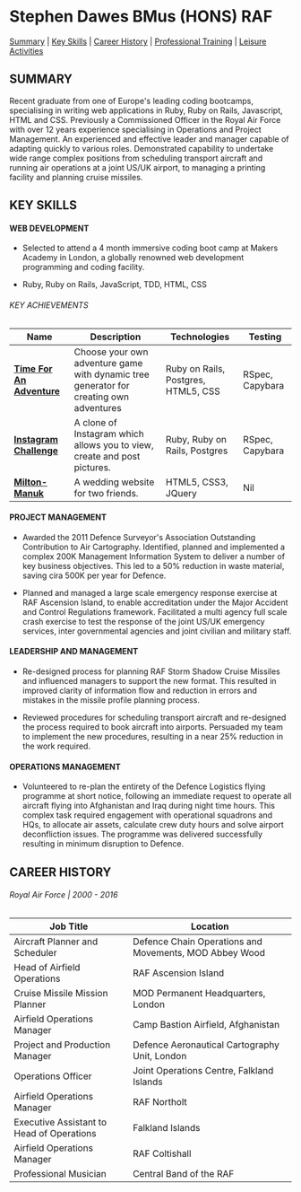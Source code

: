 # Stephen Dawes BMus (HONS) RAF

[Summary](#summary) | [Key Skills](#skills) | [Career History](#history) | [Professional Training](#training) | [Leisure Activities](#leisure)

<a name="profile"><a>
## **SUMMARY**
Recent graduate from one of Europe's leading coding bootcamps, specialising in writing web applications in Ruby, Ruby on Rails, Javascript, HTML and CSS. Previously a Commissioned Officer in the Royal Air Force with over 12 years experience specialising in Operations and Project Management. An experienced and effective leader and manager capable of adapting quickly to various roles. Demonstrated capability to undertake wide range complex positions from scheduling transport aircraft and running air operations at a joint US/UK airport, to managing a printing facility and planning cruise missiles.

<a name="skills"><a>
## **KEY SKILLS**
#### WEB DEVELOPMENT
* Selected to attend a 4 month immersive coding boot camp at Makers Academy in London, a globally renowned web development programming and coding facility.

* Ruby, Ruby on Rails, JavaScript, TDD, HTML, CSS

###### KEY ACHIEVEMENTS

| Name | Description | Technologies | Testing |
|------|-------------|--------------|---------|
|[**Time For An Adventure**](https://github.com/sdawes/Time-For-An-Adventure)| Choose your own adventure game with dynamic tree generator for creating own adventures | Ruby on Rails, Postgres, HTML5, CSS | RSpec, Capybara|
|[**Instagram Challenge**](https://github.com/sdawes/instagram-challenge)|A clone of Instagram which allows you to view, create and post pictures.|Ruby, Ruby on Rails, Postgres|RSpec, Capybara|
|[**Milton-Manuk**](https://milton-manuk.london)|A wedding website for two friends.|HTML5, CSS3, JQuery|Nil|


#### PROJECT MANAGEMENT
* Awarded the 2011 Defence Surveyor's Association Outstanding Contribution to Air Cartography. Identified, planned and implemented a complex 200K Management Information System to deliver a number of key business objectives. This led to a 50% reduction in waste material, saving cira 500K per year for Defence.

* Planned and managed a large scale emergency response exercise at RAF Ascension Island, to enable accreditation under the Major Accident and Control Regulations framework. Facilitated a multi agency full scale crash exercise to test the response of the joint US/UK emergency services, inter governmental agencies and joint civilian and military staff.

#### LEADERSHIP AND MANAGEMENT
* Re-designed process for planning RAF Storm Shadow Cruise Missiles and influenced managers to support the new format. This resulted in improved clarity of information flow and reduction in errors and mistakes in the missile profile planning process.  

* Reviewed procedures for scheduling transport aircraft and re-designed the process required to book aircraft into airports. Persuaded my team to implement the new procedures, resulting in a near 25% reduction in the work required.

#### OPERATIONS MANAGEMENT
* Volunteered to re-plan the entirety of the Defence Logistics flying programme at short notice, following an immediate request to operate all aircraft flying into Afghanistan and Iraq during night time hours. This complex task required engagement with operational squadrons and HQs, to allocate air assets, calculate crew duty hours and solve airport deconfliction issues. The programme was delivered successfully resulting in minimum disruption to Defence.

<a name="history"><a>
## **CAREER HISTORY**
###### Royal Air Force | 2000 - 2016
| Job Title | Location |
|------|-------------|
|Aircraft Planner and Scheduler|Defence Chain Operations and Movements, MOD Abbey Wood
|Head of Airfield Operations| RAF Ascension Island|
|Cruise Missile Mission Planner| MOD Permanent Headquarters, London |
|Airfield Operations Manager| Camp Bastion Airfield, Afghanistan|
|Project and Production Manager| Defence Aeronautical Cartography Unit, London |
|Operations Officer| Joint Operations Centre, Falkland Islands|
|Airfield Operations Manager|RAF Northolt |
|Executive Assistant to Head of Operations| Falkland Islands|
|Airfield Operations Manager|RAF Coltishall |
|Professional Musician| Central Band of the RAF |
